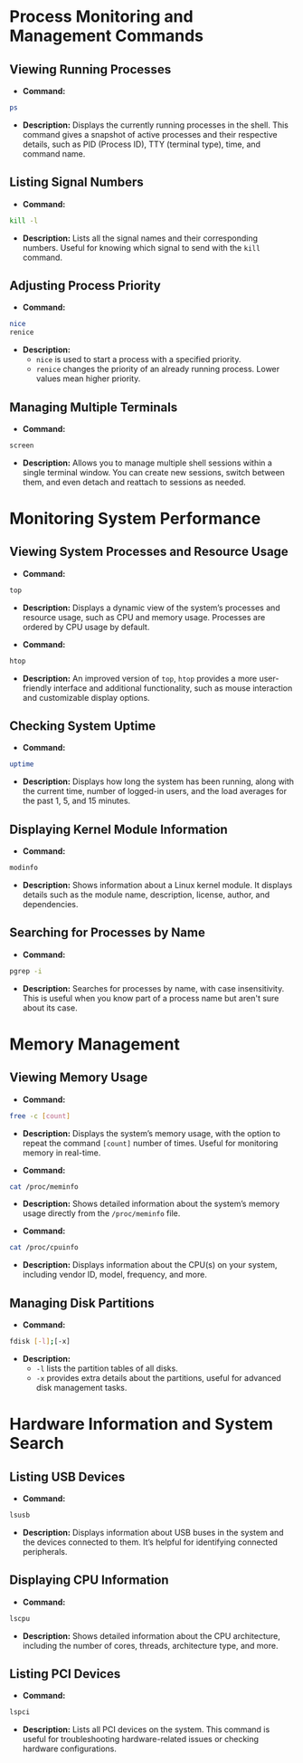 
# Process Monitoring and Management Commands

## Viewing Running Processes
- **Command:** 
```bash
ps
```
- **Description:** Displays the currently running processes in the shell. This command gives a snapshot of active processes and their respective details, such as PID (Process ID), TTY (terminal type), time, and command name.

## Listing Signal Numbers
- **Command:** 
```bash
kill -l
```
- **Description:** Lists all the signal names and their corresponding numbers. Useful for knowing which signal to send with the `kill` command.

## Adjusting Process Priority
- **Command:** 
```bash
nice
renice
```
- **Description:** 
  - `nice` is used to start a process with a specified priority.
  - `renice` changes the priority of an already running process. Lower values mean higher priority.

## Managing Multiple Terminals
- **Command:** 
```bash
screen
```
- **Description:** Allows you to manage multiple shell sessions within a single terminal window. You can create new sessions, switch between them, and even detach and reattach to sessions as needed.

# Monitoring System Performance

## Viewing System Processes and Resource Usage
- **Command:** 
```bash
top
```
- **Description:** Displays a dynamic view of the system’s processes and resource usage, such as CPU and memory usage. Processes are ordered by CPU usage by default.

- **Command:** 
```bash
htop
```
- **Description:** An improved version of `top`, `htop` provides a more user-friendly interface and additional functionality, such as mouse interaction and customizable display options.

## Checking System Uptime
- **Command:** 
```bash
uptime
```
- **Description:** Displays how long the system has been running, along with the current time, number of logged-in users, and the load averages for the past 1, 5, and 15 minutes.

## Displaying Kernel Module Information
- **Command:** 
```bash
modinfo
```
- **Description:** Shows information about a Linux kernel module. It displays details such as the module name, description, license, author, and dependencies.

## Searching for Processes by Name
- **Command:** 
```bash
pgrep -i
```
- **Description:** Searches for processes by name, with case insensitivity. This is useful when you know part of a process name but aren't sure about its case.

# Memory Management

## Viewing Memory Usage
- **Command:** 
```bash
free -c [count]
```
- **Description:** Displays the system’s memory usage, with the option to repeat the command `[count]` number of times. Useful for monitoring memory in real-time.

- **Command:** 
```bash
cat /proc/meminfo
```
- **Description:** Shows detailed information about the system’s memory usage directly from the `/proc/meminfo` file.

- **Command:** 
```bash
cat /proc/cpuinfo
```
- **Description:** Displays information about the CPU(s) on your system, including vendor ID, model, frequency, and more.

## Managing Disk Partitions
- **Command:** 
```bash
fdisk [-l];[-x]
```
- **Description:** 
  - `-l` lists the partition tables of all disks.
  - `-x` provides extra details about the partitions, useful for advanced disk management tasks.

# Hardware Information and System Search

## Listing USB Devices
- **Command:** 
```bash
lsusb
```
- **Description:** Displays information about USB buses in the system and the devices connected to them. It’s helpful for identifying connected peripherals.

## Displaying CPU Information
- **Command:** 
```bash
lscpu
```
- **Description:** Shows detailed information about the CPU architecture, including the number of cores, threads, architecture type, and more.

## Listing PCI Devices
- **Command:** 
```bash
lspci
```
- **Description:** Lists all PCI devices on the system. This command is useful for troubleshooting hardware-related issues or checking hardware configurations.
